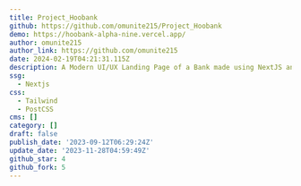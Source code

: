 ```yaml
---
title: Project_Hoobank
github: https://github.com/omunite215/Project_Hoobank
demo: https://hoobank-alpha-nine.vercel.app/
author: omunite215
author_link: https://github.com/omunite215
date: 2024-02-19T04:21:31.115Z
description: A Modern UI/UX Landing Page of a Bank made using NextJS and Tailwind
ssg:
  - Nextjs
css:
  - Tailwind
  - PostCSS
cms: []
category: []
draft: false
publish_date: '2023-09-12T06:29:24Z'
update_date: '2023-11-28T04:59:49Z'
github_star: 4
github_fork: 5
---
```

